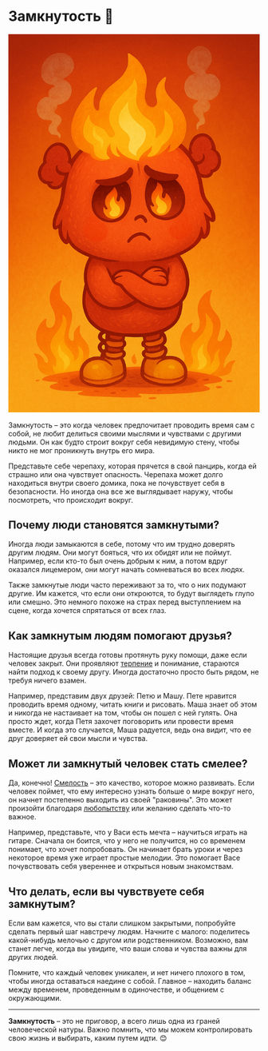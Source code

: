 # Замкнутость 🌿

![Персонаж](/WORK/life/personal_qualities/data/pictures/Замкнутость.png)

Замкнутость – это когда человек предпочитает проводить время сам с собой, не любит делиться своими мыслями и чувствами с другими людьми. Он как будто строит вокруг себя невидимую стену, чтобы никто не мог проникнуть внутрь его мира. 

Представьте себе черепаху, которая прячется в свой панцирь, когда ей страшно или она чувствует опасность. Черепаха может долго находиться внутри своего домика, пока не почувствует себя в безопасности. Но иногда она все же выглядывает наружу, чтобы посмотреть, что происходит вокруг.

## Почему люди становятся замкнутыми?

Иногда люди замыкаются в себе, потому что им трудно доверять другим людям. Они могут бояться, что их обидят или не поймут. Например, если кто-то был очень добрым к ним, а потом вдруг оказался лицемером, они могут начать сомневаться во всех людях.

Также замкнутые люди часто переживают за то, что о них подумают другие. Им кажется, что если они откроются, то будут выглядеть глупо или смешно. Это немного похоже на страх перед выступлением на сцене, когда хочется спрятаться от всех глаз.

## Как замкнутым людям помогают друзья?

Настоящие друзья всегда готовы протянуть руку помощи, даже если человек закрыт. Они проявляют [терпение](Терпение.md) и понимание, стараются найти подход к своему другу. Иногда достаточно просто быть рядом, не требуя ничего взамен.

Например, представим двух друзей: Петю и Машу. Пете нравится проводить время одному, читать книги и рисовать. Маша знает об этом и никогда не настаивает на том, чтобы он пошел с ней гулять. Она просто ждет, когда Петя захочет поговорить или провести время вместе. И когда это случается, Маша радуется, ведь она видит, что ее друг доверяет ей свои мысли и чувства.

## Может ли замкнутый человек стать смелее?

Да, конечно! [Смелость](Смелость.md) – это качество, которое можно развивать. Если человек поймет, что ему интересно узнать больше о мире вокруг него, он начнет постепенно выходить из своей "раковины". Это может произойти благодаря [любопытству](Любопытство.md) или желанию сделать что-то важное.

Например, представьте, что у Васи есть мечта – научиться играть на гитаре. Сначала он боится, что у него не получится, но со временем понимает, что хочет попробовать. Он начинает брать уроки и через некоторое время уже играет простые мелодии. Это помогает Васе почувствовать себя увереннее и открыться новым знакомствам.

## Что делать, если вы чувствуете себя замкнутым?

Если вам кажется, что вы стали слишком закрытыми, попробуйте сделать первый шаг навстречу людям. Начните с малого: поделитесь какой-нибудь мелочью с другом или родственником. Возможно, вам станет легче, когда вы увидите, что ваши слова и чувства важны для других людей.

Помните, что каждый человек уникален, и нет ничего плохого в том, чтобы иногда оставаться наедине с собой. Главное – находить баланс между временем, проведенным в одиночестве, и общением с окружающими.

---

**Замкнутость** – это не приговор, а всего лишь одна из граней человеческой натуры. Важно помнить, что мы можем контролировать свою жизнь и выбирать, каким путем идти. 😊